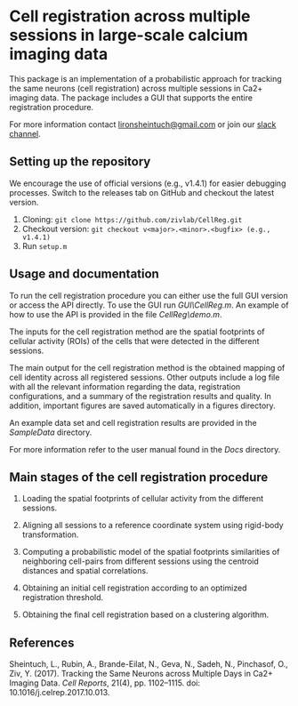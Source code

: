 # Cell registration across multiple sessions in large-scale calcium imaging data
This package is an implementation of a probabilistic approach for tracking the same neurons (cell registration) across multiple sessions 
in Ca2+ imaging data. The package includes a GUI that supports the entire registration procedure. 

For more information contact lironsheintuch@gmail.com or join our [slack channel](https://cellreg.slack.com).

## Setting up the repository
We encourage the use of official versions (e.g., v1.4.1) for easier debugging processes. Switch to the releases tab on GitHub and checkout the latest version.

1. Cloning:
`git clone https://github.com/zivlab/CellReg.git`
2. Checkout version:
`git checkout v<major>.<minor>.<bugfix> (e.g., v1.4.1)`
3. Run `setup.m`

## Usage and documentation
To run the cell registration procedure you can either use the full GUI version or access the API directly.
To use the GUI run *GUI\CellReg.m*.
An example of how to use the API is provided in the file *CellReg\demo.m*.


The inputs for the cell registration method are the spatial footprints of cellular activity (ROIs) of the cells that were detected in the different sessions. 


The main output for the cell registration method is the obtained mapping of cell identity across all registered sessions.
Other outputs include a log file with all the relevant information regarding the data, registration
configurations, and a summary of the registration results and quality. In addition, important figures are saved automatically in a figures directory. 


An example data set and cell registration results are provided in the *SampleData* directory.


For more information refer to the user manual found in the *Docs* directory.

## Main stages of the cell registration procedure

1. Loading the spatial footprints of cellular activity from the different sessions.

2. Aligning all sessions to a reference coordinate system using rigid-body transformation.

3. Computing a probabilistic model of the spatial footprints similarities
of neighboring cell-pairs from different sessions using the centroid
distances and spatial correlations.

4. Obtaining an initial cell registration according to an optimized registration threshold.

5. Obtaining the final cell registration based on a clustering algorithm.

## References
Sheintuch, L., Rubin, A., Brande-Eilat, N., Geva, N., Sadeh, N., Pinchasof, O., Ziv, Y. (2017). Tracking the Same Neurons across Multiple Days in Ca2+ Imaging Data. *Cell Reports*, 21(4), pp. 1102–1115. doi: 10.1016/j.celrep.2017.10.013.
